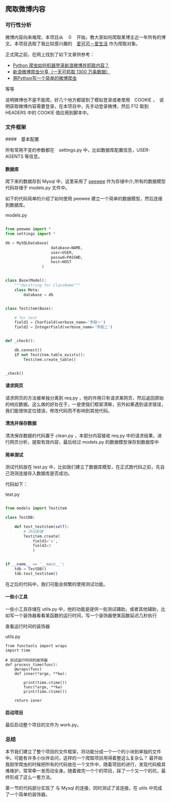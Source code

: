 ## 爬取微博内容

### 可行性分析

微博内容向来难爬，本项目从　０　开始，教大家如何爬取某博主近一年所有的博文。本项目选取了我比较感兴趣的　[爱可可－爱生活](http://weibo.com/fly51fly?is_all=1&stat_date=201709#feedtop) 作为爬取对象。

正式爬之前，在网上找到了如下文章供参考：

- [Python 爬虫如何机器登录新浪微博并抓取内容？](https://www.zhihu.com/question/29666539)
- [新浪微博爬虫分享（一天可抓取 1300 万条数据）](http://blog.csdn.net/bone_ace/article/details/50903178)
- [用Python写一个简单的微博爬虫](http://python.jobbole.com/84349/)

等等

说明微博也不是不能爬，好几个地方都提到了模拟登录或者使用　COOKIE ，　说明获取微博内容需要登录，在本项目中，先手动登录微博，然后 F12 取到　HEADERS 中的 COOKIE 值应用到脚本中。

### 文件框架

####　基本配置

所有常用不变的参数都在　settings.py 中，比如数据库配置信息，USER-AGENTS 等信息。


#### 数据库

爬下来的数据存到 Mysql 中，这里采用了 [peewee](http://docs.peewee-orm.com/en/latest/) 作为存储中介,所有的数据模型代码存储于 models.py 文件中。

如下的代码简单的介绍了如何使用 peewee 建立一个简单的数据模型，然后连接到数据库。

models.py

```python

from peewee import *
from settings import *

db = MySQLDatabase(
                    database=NAME,
                    user=USER,
                    passwd=PASSWD,
                    host=HOST
                )


class Base(Model):
	"""docstring for ClassName"""
	class Meta:
		database = db


class Testitem(Base):

	# for test
	field1 = CharField(verbose_name='字段一')
	field2 = IntegerField(verbose_name='字段二')	


def _check():

	db.connect()
	if not Testitem.table_exists():
		Testitem.create_table()


_check()

```

#### 请求网页

请求网页的方法被单独分离到 req.py ，他的作用只有请求某网页，然后返回原始的响应数据。这么做的好处在于，一是使我们框架清晰，另外如果遇到请求错误，我们能很快定位错误，修改代码而不影响到其他代码。


#### 清洗并保存数据

清洗保存数据的代码置于 clean.py ，本部分内容接收 req.py 中的请求结果，进行网页分析，提取有效内容，最后经过 models.py 的数据模型保存到数据库中

#### 简单测试

测试代码放在 test.py 中，比如我们建立了数据库模型，在正式跑代码之前，先自己测测连接存入数据库是否成功。

代码如下：

test.py
```python

from models import Testitem

class TestDB:

	def test_testitem(self):
		# 测试新建
		Testitem.create(
			field1='s',
			field2=3
			)


if __name__ == '__main__':
	tdb = TestDB()
	tdb.test_testitem()
```

在之后的代码中，我们可能会频繁的使用测试功能。


#### 一些小工具

一些小工具存储在 utils.py 中，他的功能是提供一些测试辅助，或者其他辅助，比如写一个装饰器看看某函数的运行时间，写一个装饰器使某函数延迟几秒执行

查看运行时间的装饰器

utils.py
```
from functools import wraps
import time 

# 测试运行时间的装饰器
def process_time(func):
	@wraps(func)
	def inner(*arge, **kw):

		print(time.ctime())
		func(*arge, **kw)
		print(time.ctime())

	return inner

```

#### 启动项目

最后启动整个项目的文件为 work.py。


### 总结

本节我们建立了整个项目的文件框架，将功能分成一个一个的小块到单独的文件中。可能有许多小伙伴会问，这样的一个爬取项目用得着整这么复杂么？ 最开始我刚学爬虫的时候把所有的代码放在一个文件中，随着项目的进行，发现代码极其难维护，常常牵一发而动全身。随着做完一个个的项目，踩了一个又一个的坑，最终形成了这么一套方法。

第一节的代码部分实现了 与 Mysql 的连接，同时测试了该连接。在 utils 中完成了一个简单的装饰器。